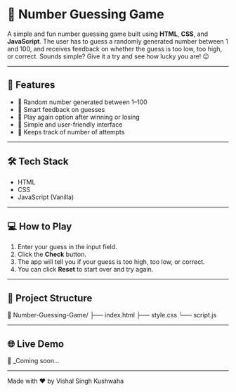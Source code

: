# 🎯 Number Guessing Game

A simple and fun number guessing game built using **HTML**, **CSS**, and **JavaScript**. The user has to guess a randomly generated number between 1 and 100, and receives feedback on whether the guess is too low, too high, or correct. Sounds simple? Give it a try and see how lucky you are! 😉

---

## 🚀 Features

- 🔢 Random number generated between 1–100
- 🧠 Smart feedback on guesses
- 🔄 Play again option after winning or losing
- 🎨 Simple and user-friendly interface
- 🎯 Keeps track of number of attempts

---

## 🛠️ Tech Stack

- HTML
- CSS
- JavaScript (Vanilla)

---

## 💻 How to Play

1. Enter your guess in the input field.
2. Click the **Check** button.
3. The app will tell you if your guess is too high, too low, or correct.
4. You can click **Reset** to start over and try again.

---

## 📂 Project Structure

📁 Number-Guessing-Game/
├── index.html
├── style.css
└── script.js

---

## 🌐 Live Demo

🔗 _Coming soon...


---

Made with ❤️ by Vishal Singh Kushwaha
